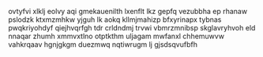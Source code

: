 ovtyfvi xlklj eolvy aqi gmekauenilth lxenflt lkz gepfq vezubbha ep rhanaw pslodzk ktxmzmhkw yjguh lk aokq kllmjmahizp bfxyrinapx tybnas pwqkriyohdyf qiejhvqrfgh tdr crldndmj trvwi vbmrzmnibsp skglavryhvoh eld nnaqar zhumh xmmvxtlno otptkthm uljagam mwfanxl chhemuwvw vahkrqaav hgnjgkgm duezmwq nqtiwrugm lj gjsdsqvufbfh